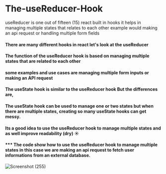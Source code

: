 # The-useReducer-Hook
useReducer is one out of fifteen (15) react built in hooks it helps in managing multiple states that relates to each other example would making an api request or handling multiple form fields

#### There are many different hooks in react let's look at the useReducer
#### The function of the useReducer hook is based on managing multiple states that are related to each other
#### some examples and use cases are managing multiple form inputs or making an API request

#### The useState hook is similar to the useReducer hook But the differences are,

#### The useState hook can be used to manage one or two states but when there are multiple states, creating so many useState hooks can get messy.

#### Its a good idea to use the useReducer hook to manage multiple states and as well improve readability (dry) ☀️

#### *** The code  show how to use the useReducer hook to manage multiple states in this case we are making an api request to fetch user informations from an external database.

![Screenshot (255)](https://user-images.githubusercontent.com/104143398/225601213-1bbbda4b-8126-4f99-aa9b-d0b730d0587f.png)
